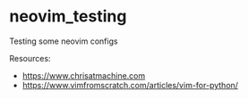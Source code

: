 # neovim_testing

Testing some neovim configs

Resources:
* https://www.chrisatmachine.com
* https://www.vimfromscratch.com/articles/vim-for-python/

